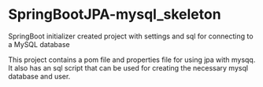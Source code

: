 # SpringBootJPA-mysql_skeleton
SpringBoot initializer created project with settings and sql for connecting to a MySQL database

This project contains a pom file and properties file for using jpa with mysqq. It also has an sql script that can be used for creating the necessary 
mysql database and user.

